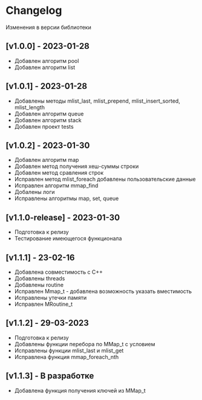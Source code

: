 # Changelog

Изменения в версии библиотеки

## [v1.0.0] - 2023-01-28
* Добавлен алгоритм pool
* Добавлен алгоритм list

## [v1.0.1] - 2023-01-28
* Добавлены методы mlist_last, mlist_prepend, mlist_insert_sorted, mlist_length
* Добавлен алгоритм queue
* Добавлен алгоритм stack
* Добавлен проект tests

## [v1.0.2] - 2023-01-30
* Добавлен алгоритм map
* Добавлен метод получения хеш-суммы строки
* Добавлен метод сравления строк
* Исправлен метод mlist_foreach добавлены пользовательские данные
* Исправлен алгоритм mmap_find
* Добалены логи
* Исправлены алгоритмы map, set, queue

## [v1.1.0-release] - 2023-01-30
* Подготовка к релизу
* Тестирование имеющегося функционала

## [v1.1.1] - 23-02-16
* Добавлена совместимость с С++
* Добавлены threads
* Добавлены routine
* Исправлен Mmap_t - добавлена возможность указать вместимость
* Исправлены утечки памяти
* Исправлен MRoutine_t

## [v1.1.2] - 29-03-2023
* Подготовка к релизу
* Добавлены функции перебора по MMap_t с условием
* Исправлены функции mlist_last и mlist_get
* Исправлена функция mmap_foreach_nth

## [v1.1.3] - В разработке
* Добавлена функция получения ключей из MMap_t
